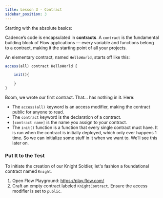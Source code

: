 ```yaml
---
title: Lesson 3 - Contract
sidebar_position: 3
---
```


Starting with the absolute basics:

Cadence’s code is encapsulated in **contracts**. A `contract` is the fundamental building block of Flow applications — every variable and functions belong to a contract, making it the starting point of all your projects.

An elementary contract, named `HelloWorld`, starts off like this:

```jsx
access(all) contract HelloWorld {

	init(){

	}
}
```

Boom, we wrote our first contract. That… has nothing in it.
Here:

- The `access(all)` keyword is an access modifier, making the contract public for anyone to read.
- The `contract` keyword is the declaration of a contract.
- `[contract name]` is the name you assign to your contract.
- The `init()` function is a function that every single contract must have. It is run when the contract is initially deployed, which only ever happens 1 time. So we can initialize some stuff in it when we want to. We’ll see this later on.

### Put It to the Test

To initiate the creation of our Knight Soldier, let's fashion a foundational contract named `Knight`.

1. Open Flow Playground: https://play.flow.com/
2. Craft an empty contract labeled `KnightContract`. Ensure the access modifier is set to `public`.
